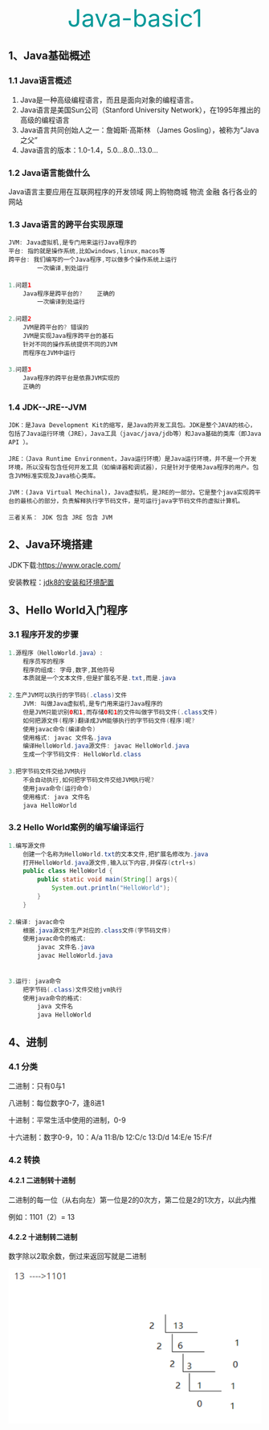 <p align = "center" ><font size = 10， color = "#009999">Java-basic1</font></p>

## 1、Java基础概述

### 1.1 Java语言概述

1. Java是一种高级编程语言，而且是面向对象的编程语言。
2. Java语言是美国Sun公司（Stanford University Network），在1995年推出的高级的编程语言
3. Java语言共同创始人之一：詹姆斯·高斯林 （James Gosling），被称为“Java之父”
4. Java语言的版本：1.0-1.4，5.0...8.0...13.0...

### 1.2 Java语言能做什么

Java语言主要应用在互联网程序的开发领域
网上购物商城
物流
金融
各行各业的网站

### 1.3 Java语言的跨平台实现原理

```java
JVM: Java虚拟机,是专门用来运行Java程序的
平台: 指的就是操作系统,比如windows,linux,macos等
跨平台: 我们编写的一个Java程序,可以做多个操作系统上运行
		一次编译,到处运行
    
1.问题1
	Java程序是跨平台的?	正确的
		一次编译到处运行

2.问题2
	JVM是跨平台的? 错误的
	JVM是实现Java程序跨平台的基石
	针对不同的操作系统提供不同的JVM
	而程序在JVM中运行

3.问题3
	Java程序的跨平台是依靠JVM实现的
	正确的
```

### 1.4 JDK--JRE--JVM

```
JDK：是Java Development Kit的缩写，是Java的开发工具包。JDK是整个JAVA的核心，包括了Java运行环境（JRE），Java工具（javac/java/jdb等）和Java基础的类库（即Java API ）。

JRE：（Java Runtime Environment，Java运行环境）是Java运行环境，并不是一个开发环境，所以没有包含任何开发工具（如编译器和调试器），只是针对于使用Java程序的用户。包含JVM标准实现及Java核心类库。

JVM：(Java Virtual Mechinal)，Java虚拟机，是JRE的一部分。它是整个java实现跨平台的最核心的部分，负责解释执行字节码文件，是可运行java字节码文件的虚拟计算机。

三者关系： JDK 包含 JRE 包含 JVM
```

## 2、Java环境搭建

JDK下载:https://www.oracle.com/

安装教程：[jdk8的安装和环境配置](https://zhuanlan.zhihu.com/p/147985069)

## 3、Hello World入门程序

### 3.1 程序开发的步骤

```java
1.源程序（HelloWorld.java）:
	程序员写的程序
	程序的组成: 字母,数字,其他符号
	本质就是一个文本文件,但是扩展名不是.txt,而是.java
    
2.生产JVM可以执行的字节码(.class)文件
    JVM: 叫做Java虚拟机,是专门用来运行Java程序的
    但是JVM只能识别0和1,而存储0和1的文件叫做字节码文件(.class文件)
    如何把源文件(程序)翻译成JVM能够执行的字节码文件(程序)呢?
    使用javac命令(编译命令)
    使用格式: javac 文件名.java
    编译HelloWorld.java源文件: javac HelloWorld.java
    生成一个字节码文件: HelloWorld.class 
        
3.把字节码文件交给JVM执行
	不会自动执行,如何把字节码文件交给JVM执行呢?
    使用java命令(运行命令)
	使用格式: java 文件名
	java HelloWorld
```

### 3.2 Hello World案例的编写编译运行

```java
1.编写源文件
    创建一个名称为HelloWorld.txt的文本文件,把扩展名修改为.java
    打开HelloWorld.java源文件,输入以下内容,并保存(ctrl+s)
    public class HelloWorld {
        public static void main(String[] args){
            System.out.println("HelloWorld");
        }
    }

2.编译: javac命令
    根据.java源文件生产对应的.class文件(字节码文件)
    使用javac命令的格式:
		javac 文件名.java
        javac HelloWorld.java
            
            
3.运行: java命令            
    把字节码(.class)文件交给jvm执行
    使用java命令的格式:
		java 文件名
        java HelloWorld 
```

## 4、进制

### 4.1 分类

二进制：只有0与1

八进制：每位数字0-7，逢8进1

十进制：平常生活中使用的进制，0-9

十六进制：数字0-9，10：A/a    11:B/b    12:C/c    13:D/d   14:E/e    15:F/f

### 4.2 转换

#### 4.2.1 二进制转十进制

二进制的每一位（从右向左）第一位是2的0次方，第二位是2的1次方，以此内推

例如：1101（2）= 13

#### 4.2.2 十进制转二进制

数字除以2取余数，倒过来返回写就是二进制

![](https://github.com/lixingyi123/JavaNotes/blob/main/java-basics/01-basic/images/%E5%8D%81%E8%BD%AC%E4%BA%8C.png?raw=true)

